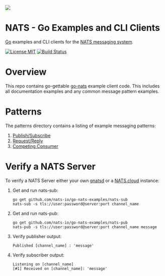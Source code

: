 ![](https://raw.githubusercontent.com/nats-io/nats-site/master/src/img/large-logo.png)
# NATS - Go Examples and CLI Clients
[Go](http://www.golang.org) examples and CLI clients for the [NATS messaging system](https://nats.io).

[![License MIT](https://img.shields.io/badge/License-MIT-blue.svg)](http://opensource.org/licenses/MIT)
[![Build Status](https://travis-ci.org/nats-io/java-nats.svg?branch=master)](http://travis-ci.org/nats-io/go-nats-examples)

# Overview
This repo contains go-gettable [go-nats](www.github.com/nats-io/go-nats) example client code.
This includes all documentation examples and any common message pattern
examples.

# Patterns
The patterns directory contains a listing of example messaging patterns:

  1. [Publish/Subscribe](/patterns/publish-subscribe)
  1. [Request/Reply](/patterns/request-reply)
  1. [Competing Consumer](/patterns/competing-consumer/)

# Verify a NATS Server
To verify a NATS Server either your own
[gnatsd](www.github.com/nats-io/gnatsd) or a
[NATS.cloud](www.nats.cloud) instance:

  1. Get and run nats-sub:
     ```
     go get github.com/nats-io/go-nats-examples/nats-sub
     nats-sub -s tls://user:password@server:port channel_name
     ```
  1. Get and run nats-pub:
     ```
     go get github.com/nats-io/go-nats-examples/nats-pub
     nats-pub -s tls://user:password@server:port channel_name message
     ```
  1. Verify publisher output:
     ```
     Published [channel_name] : 'message'
     ```
  1. Verify subscriber output:
     ```
     Listening on [channel_name]
     [#1] Received on [channel_name]: 'message'
     ```